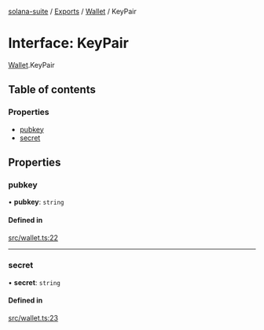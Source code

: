 [solana-suite](../README.md) / [Exports](../modules.md) / [Wallet](../modules/Wallet.md) / KeyPair

# Interface: KeyPair

[Wallet](../modules/Wallet.md).KeyPair

## Table of contents

### Properties

- [pubkey](Wallet.KeyPair.md#pubkey)
- [secret](Wallet.KeyPair.md#secret)

## Properties

### pubkey

• **pubkey**: `string`

#### Defined in

[src/wallet.ts:22](https://github.com/fukaoi/solana-suite/blob/25d3582/src/wallet.ts#L22)

___

### secret

• **secret**: `string`

#### Defined in

[src/wallet.ts:23](https://github.com/fukaoi/solana-suite/blob/25d3582/src/wallet.ts#L23)

